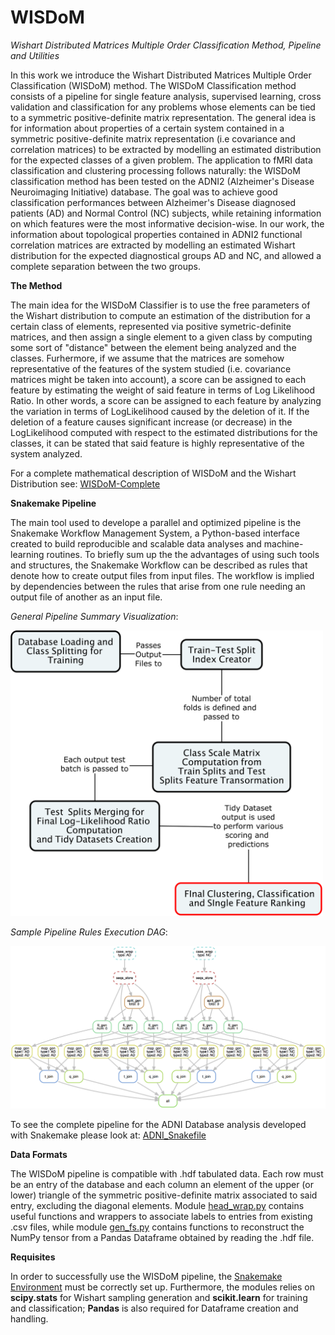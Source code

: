 # WISDoM
*Wishart Distributed Matrices Multiple Order Classification Method, Pipeline and Utilities*


In this work we introduce the Wishart Distributed Matrices Multiple Order Classification (WISDoM) method.
The WISDoM Classification method consists of a pipeline for single feature analysis, supervised learning, cross validation and classification for any problems whose elements can be tied to a symmetric positive-definite matrix representation.
The general idea is for information about properties of a certain system contained in a symmetric positive-definite matrix representation (i.e covariance and correlation matrices) to be extracted by modelling an estimated distribution for the expected classes of a given problem.
The application to fMRI data classification and clustering processing follows naturally: the WISDoM classification method has been tested on the ADNI2 (Alzheimer's Disease Neuroimaging Initiative) database.
The goal was to achieve good classification performances between Alzheimer's Disease diagnosed patients (AD) and Normal Control (NC) subjects, while retaining information on which features were the most informative decision-wise.
In our work, the information about topological properties contained in ADNI2 functional correlation matrices are extracted by modelling an estimated Wishart distribution for the expected diagnostical groups AD and NC, and allowed a complete separation between the two groups.

**The Method**

The main idea for the WISDoM Classifier is to use the free parameters of the Wishart distribution to compute an estimation of the distribution for a certain class of elements, represented via positive symetric-definite matrices, and then assign a single element to a given class by computing some sort of "distance" between the element being analyzed and the classes.
Furhermore, if we assume that the matrices are somehow representative of the features of the system studied (i.e. covariance matrices might be taken into account), a score can be assigned to each feature by estimating the weight of said feature in terms of Log Likelihood Ratio.
In other words, a score can be assigned to each feature by analyzing the variation in terms of LogLikelihood caused by the deletion of it. If the deletion of a feature causes significant increase (or decrease) in the LogLikelihood computed with respect to the estimated distributions for the classes, it can be stated that said feature is highly representative of the system analyzed.

For a complete mathematical description of WISDoM and the Wishart Distribution see: [WISDoM-Complete](https://github.com/CarloMengucci/WISDoM/blob/master/WISDoM/WISDoM-Complete.pdf)


**Snakemake Pipeline**

The main tool used to develope a parallel and optimized pipeline is the Snakemake Workflow Management System, a Python-based interface created to build reproducible and scalable data analyses and machine-learning routines.
To briefly sum up the the advantages of using such tools and structures, the Snakemake Workflow can be described as rules that denote how to create output files from input files. The workflow is implied by dependencies between the rules that arise from one rule needing an output file of another as an input file.

*General Pipeline Summary Visualization*:

<img src="https://github.com/CarloMengucci/WISDoM/blob/master/WISDoM/General-Pipeline.png" alt="General-Pipeline" width="500px"/>

*Sample Pipeline Rules Execution DAG*:

<img src="https://github.com/CarloMengucci/WISDoM/blob/master/WISDoM/Sample-pipeline-DAG.png" alt="General-Pipeline" width="750px"/>

To see the complete pipeline for the ADNI Database analysis developed with Snakemake please look at: [ADNI_Snakefile](https://github.com/CarloMengucci/WISDoM/blob/master/WISDoM/Code/ADNI_Snakefile)

**Data Formats**

The WISDoM pipeline is compatible with .hdf tabulated data. Each row must be an entry of the database and each column an element of the upper (or lower) triangle of the symmetric positive-definite matrix associated to said entry, excluding the diagonal elements.
Module [head_wrap.py](https://github.com/CarloMengucci/WISDoM/blob/master/WISDoM/Code/Modules/head_wrap.py) contains useful functions and wrappers to associate labels to entries from existing .csv files, while module [gen_fs.py](https://github.com/CarloMengucci/WISDoM/blob/master/WISDoM/Code/Modules/gen_fs.py) contains functions to reconstruct the NumPy tensor from a Pandas Dataframe obtained by reading the .hdf file.

**Requisites**

In order to successfully use the WISDoM pipeline, the [Snakemake Environment](https://snakemake.readthedocs.io/en/stable/) must be correctly set up.
Furthermore, the modules relies on **scipy.stats** for Wishart sampling generation and **scikit.learn** for training and classification; **Pandas** is also required for Dataframe creation and handling.


